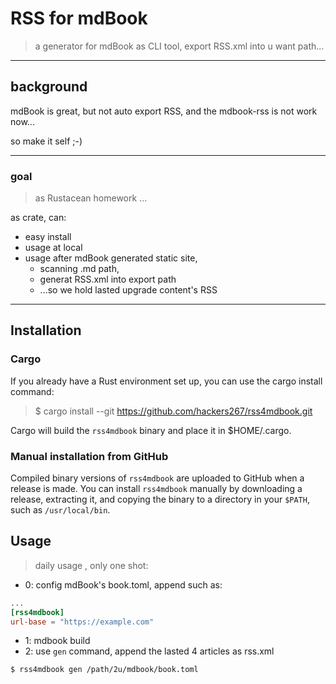 # RSS for mdBook
> a generator for mdBook as CLI tool, export RSS.xml into u want path...

------
## background

mdBook is great, but not auto export RSS,
and the mdbook-rss is not work now...

so make it self ;-)


------
### goal
> as Rustacean homework ...

as crate, can:

- easy install
- usage at local
- usage after mdBook generated static site, 
    - scanning .md path, 
    - generat RSS.xml into export path
    - ...so we hold lasted upgrade content's RSS

------
## Installation

### Cargo
If you already have a Rust environment set up, you can use the cargo install command:

> $ cargo install --git https://github.com/hackers267/rss4mdbook.git

Cargo will build the `rss4mdbook` binary and place it in $HOME/.cargo.


### Manual installation from GitHub

Compiled binary versions of `rss4mdbook` are uploaded to GitHub when a release is made. You can install `rss4mdbook` manually by downloading a release, extracting it, and copying the binary to a directory in your `$PATH`, such as `/usr/local/bin`.

## Usage
> daily usage , only one shot:

- 0: config mdBook's book.toml, append such as:

```toml
...
[rss4mdbook]
url-base = "https://example.com"
```

- 1: mdbook build
- 2: use `gen` command, append the lasted 4 articles as rss.xml 

```
$ rss4mdbook gen /path/2u/mdbook/book.toml
```

